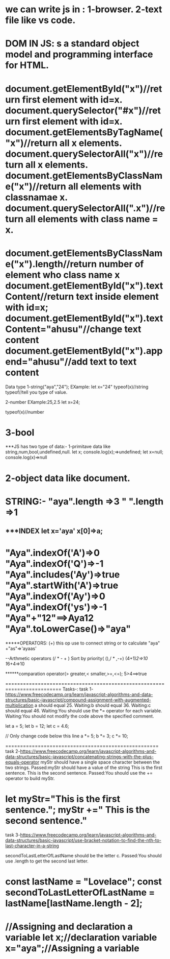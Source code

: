 we can write js in :
1-browser.
2-text file like vs code.
======================
DOM IN JS: s a standard object model and programming interface for HTML.
======================
document.getElementById("x")//return first element with id=x.
document.querySelector("#x")//return first element with id=x.
document.getElementsByTagName("x")//return all x elements.
document.querySelectorAll("x")//return all x elements.
document.getElementsByClassName("x")//return all elements with classnamae x.
document.querySelectorAll(".x")//return all elements with class name = x.
===============================================
document.getElementsByClassName("x").length//return number of element who class name x
document.getElementById("x").textContent//return text inside element with id=x; 
document.getElementById("x").textContent="ahusu"//change text content
document.getElementById("x").append="ahusu"//add text to text content
===============================================
Data type
1-string("aya","24");
EXample:
let x="24"
typeof(x)//string
typeof//tell you type of value.

2-number
EXample:25,2.5
let x=24;

typeof(x)//number

3-bool
===============
***JS has two type of data:-
1-primitave data like string,num,bool,undefined,null.
let x;
console.log(x);=>undefined;
let x=null;
console.log(x)=>null

2-object data like document.
==========================
STRING:-
"aya".length =>3
" ".length =>1
================================================
***INDEX
let x='aya'
x[0]=>a;
--------
"Aya".indexOf('A')=>0
"Aya".indexOf('Q')=>-1
"Aya".includes('Ay')=>true
"Aya".startWith('A')=>true
"Aya".indexOf('Ay')=>0
"Aya".indexOf('ys')=>-1
"Aya"+"12"==>Aya12
"Aya".toLowerCase()=>"aya"
=======================================================================
*****OPERATORS:
(+) this op use to connect string or to calculate
"aya" +"as"=>'ayaas'

--Arthmetic operators (/ * - + )
Sort by priority( (),/ * ,-+)
(4+1)*2=>10
1*6+4=>10

******comparation operator(> greater,< smaller,>=,<=);
5>4==>true





=========================================================================
Tasks-:
task 1-https://www.freecodecamp.org/learn/javascript-algorithms-and-data-structures/basic-javascript/compound-assignment-with-augmented-multiplication
a should equal 25.
Waiting:b should equal 36.
Waiting:c should equal 46.
Waiting:You should use the *= operator for each variable.
Waiting:You should not modify the code above the specified comment.

let a = 5;
let b = 12;
let c = 4.6;

// Only change code below this line
a *= 5;
b *= 3;
c *= 10;

====================================================
task 2-https://www.freecodecamp.org/learn/javascript-algorithms-and-data-structures/basic-javascript/concatenating-strings-with-the-plus-equals-operator
myStr should have a single space character between the two strings.
Passed:myStr should have a value of the string This is the first sentence. This is the second sentence.
Passed:You should use the += operator to build myStr.

let myStr="This is the first sentence.";
myStr +=" This is the second sentence."
==================================
task 3-https://www.freecodecamp.org/learn/javascript-algorithms-and-data-structures/basic-javascript/use-bracket-notation-to-find-the-nth-to-last-character-in-a-string

secondToLastLetterOfLastName should be the letter c.
Passed:You should use .length to get the second last letter.

const lastName = "Lovelace";
const secondToLastLetterOfLastName = lastName[lastName.length - 2];
===============================================
//Assigning and declaration  a variable
let x;//declaration variable
x="aya";//Assigning a variable
===============================================

